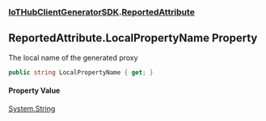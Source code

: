 ### [IoTHubClientGeneratorSDK](IoTHubClientGeneratorSDK.md 'IoTHubClientGeneratorSDK').[ReportedAttribute](IoTHubClientGeneratorSDK.ReportedAttribute.md 'IoTHubClientGeneratorSDK.ReportedAttribute')

## ReportedAttribute.LocalPropertyName Property

The local name of the generated proxy

```csharp
public string LocalPropertyName { get; }
```

#### Property Value
[System.String](https://docs.microsoft.com/en-us/dotnet/api/System.String 'System.String')